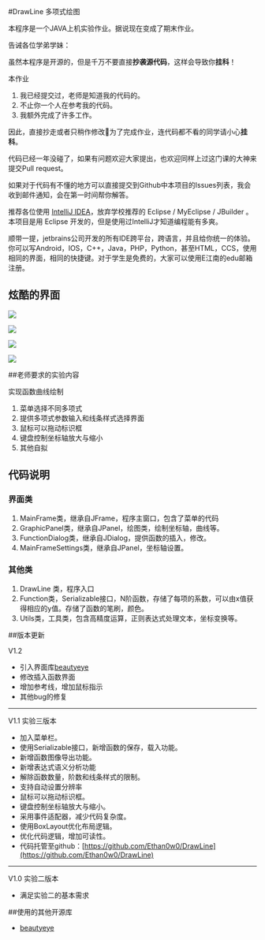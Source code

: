 


#DrawLine 多项式绘图

本程序是一个JAVA上机实验作业。据说现在变成了期末作业。

告诫各位学弟学妹：

虽然本程序是开源的，但是千万不要直接**抄袭源代码**，这样会导致你**挂科**！

本作业

1. 我已经提交过，老师是知道我的代码的。
2. 不止你一个人在参考我的代码。
3. 我额外完成了许多工作。

因此，直接抄走或者只稍作修改为了完成作业，连代码都不看的同学请小心**挂科**。

代码已经一年没碰了，如果有问题欢迎大家提出，也欢迎同样上过这门课的大神来提交Pull request。

如果对于代码有不懂的地方可以直接提交到Github中本项目的Issues列表，我会收到邮件通知，会在第一时间帮你解答。

推荐各位使用 [IntelliJ IDEA](https://www.jetbrains.com/idea/)，放弃学校推荐的 Eclipse / MyEclipse / JBuilder  。本项目是用 Eclipse 开发的，但是使用过IntelliJ才知道编程能有多爽。

顺带一提，jetbrains公司开发的所有IDE跨平台，跨语言，并且给你统一的体验。你可以写Android，IOS，C++，Java，PHP，Python，甚至HTML，CCS，使用相同的界面，相同的快捷键。对于学生是免费的，大家可以使用E江南的edu邮箱注册。



## 炫酷的界面

![](https://ww3.sinaimg.cn/large/006tNc79gy1ffnkoe936fj31c20vowlk.jpg)



![](https://ww4.sinaimg.cn/large/006tNc79gy1ffnkouhyb8j30we0ok0vh.jpg)

![](https://ww1.sinaimg.cn/large/006tNc79gy1ffnkuad6f3j30z917iq88.jpg)

![](https://ww2.sinaimg.cn/large/006tNc79gy1ffnl2tm89bj30pd0f7gmp.jpg)


##老师要求的实验内容

实现函数曲线绘制

1. 菜单选择不同多项式
2. 提供多项式参数输入和线条样式选择界面
3. 鼠标可以拖动标识框
4. 键盘控制坐标轴放大与缩小
5. 其他自拟

## 代码说明

### 界面类

1. MainFrame类，继承自JFrame，程序主窗口，包含了菜单的代码
2. GraphicPanel类，继承自JPanel，绘图类，绘制坐标轴，曲线等。
3. FunctionDialog类，继承自JDialog，提供函数的插入，修改。
4. MainFrameSettings类，继承自JPanel，坐标轴设置。

### 其他类

1. DrawLine 类，程序入口
2. Function类，Serializable接口，N阶函数，存储了每项的系数，可以由x值获得相应的y值。存储了函数的笔刷，颜色。
3. Utils类，工具类，包含高精度运算，正则表达式处理文本，坐标变换等。

##版本更新

V1.2

- 引入界面库[beautyeye](https://github.com/JackJiang2011/beautyeye)
- 修改插入函数界面
- 增加参考线，增加鼠标指示
- 其他bug的修复

----------
V1.1 实验三版本

- 加入菜单栏。
- 使用Serializable接口，新增函数的保存，载入功能。
- 新增函数图像导出功能。
- 新增表达式语义分析功能
- 解除函数数量，阶数和线条样式的限制。
- 支持自动设置分辨率
- 鼠标可以拖动标识框。
- 键盘控制坐标轴放大与缩小。
- 采用事件适配器，减少代码复杂度。
- 使用BoxLayout优化布局逻辑。
- 优化代码逻辑，增加可读性。
- 代码托管至github：[https://github.com/Ethan0w0/DrawLine](https://github.com/Ethan0w0/DrawLine)

----------
V1.0 实验二版本
- 满足实验二的基本需求


##使用的其他开源库

- [beautyeye](https://github.com/JackJiang2011/beautyeye)